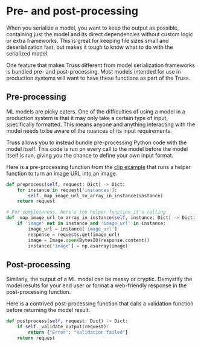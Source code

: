 # Pre- and post-processing

When you serialize a model, you want to keep the output as possible, containing just the model and its direct dependencies without custom logic or extra frameworks. This is great for keeping file sizes small and deserialization fast, but makes it tough to know what to do with the serialized model.

One feature that makes Truss different from model serialization frameworks is bundled pre- and post-processing. Most models intended for use in production systems will want to have these functions as part of the Truss.

## Pre-processing

ML models are picky eaters. One of the difficulties of using a model in a production system is that it may only take a certain type of input, specifically formatted. This means anyone and anything interacting with the model needs to be aware of the nuances of its input requirements.

Truss allows you to instead bundle pre-processing Python code with the model itself. This code is run on every call to the model before the model itself is run, giving you the chance to define your own input format.

Here is a pre-processing function from the [clip example](../../examples/clip/model/model.py) that runs a helper function to turn an image URL into an image.

```python
def preprocess(self, request: Dict) -> Dict:
    for instance in request['instances']:
        self._map_image_url_to_array_in_instance(instance)
    return request

# For completeness, here's the helper function it's calling
def _map_image_url_to_array_in_instance(self, instance: Dict) -> Dict:
    if 'image' not in instance and 'image_url' in instance:
        image_url = instance['image_url']
        response = requests.get(image_url)
        image = Image.open(BytesIO(response.content))
        instance['image'] = np.asarray(image)
```

## Post-processing

Similarly, the output of a ML model can be messy or cryptic. Demystify the model results for your end user or format a web-friendly response in the post-processing function.

Here is a contrived post-processing function that calls a validation function before returning the model result.

```python
def postprocess(self, request: Dict) -> Dict:
    if self._validate_output(request):
        return {"Error": "Validation failed"}
    return request
```

